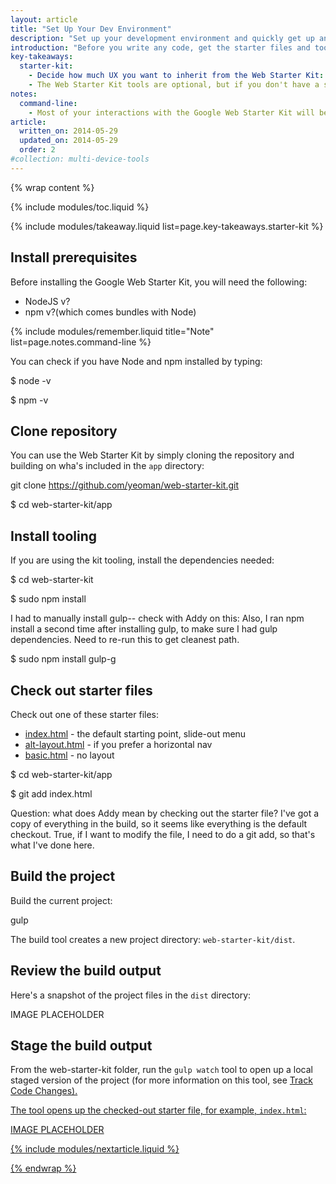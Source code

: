 ```yaml
---
layout: article
title: "Set Up Your Dev Environment"
description: "Set up your development environment and quickly get up and running with the Web Starter Kit."
introduction: "Before you write any code, get the starter files and tools you need to create a responsive and performant site. The Web Starter Kit comes with a responsive boilerplate and a set of tools that let you code and test live changes across devices."
key-takeaways:
  starter-kit:
    - Decide how much UX you want to inherit from the Web Starter Kit: a responsive layout or just a very basic boilerplate?
    - The Web Starter Kit tools are optional, but if you don't have a solution yet to optimize your site, use them.
notes:
  command-line: 
    - Most of your interactions with the Google Web Starter Kit will be through the command line. Run commands in the Terminal app if you’re on Mac, your shell in Linux, or <a href="http://www.cygwin.com/">Cygwin if you are on Windows</a>.
article:
  written_on: 2014-05-29
  updated_on: 2014-05-29
  order: 2
#collection: multi-device-tools
---
```


{% wrap content %}

{% include modules/toc.liquid %}

{% include modules/takeaway.liquid list=page.key-takeaways.starter-kit %}

## Install prerequisites

Before installing the Google Web Starter Kit,
you will need the following:

* NodeJS v?
* npm v?(which comes bundles with Node)

{% include modules/remember.liquid title="Note" list=page.notes.command-line %}

You can check if you have Node and npm installed by typing:

$ node -v

$ npm -v

## Clone repository

You can use the Web Starter Kit by simply cloning the repository and building
on wha's included in the `app` directory:

git clone https://github.com/yeoman/web-starter-kit.git

$ cd web-starter-kit/app

## Install tooling

If you are using the kit tooling,
install the dependencies needed:

$ cd web-starter-kit

$ sudo npm install

I had to manually install gulp-- check with Addy on this:
Also, I ran npm install a second time after installing gulp,
to make sure I had gulp dependencies.
Need to re-run this to get cleanest path.

$ sudo npm install gulp-g

## Check out starter files 

Check out one of these starter files:

* <a href="">index.html</a> - the default starting point, slide-out menu
* <a href="">alt-layout.html</a> - if you prefer a horizontal nav
* <a href="">basic.html</a> - no layout

$ cd web-starter-kit/app

$ git add index.html

Question: what does Addy mean by checking out the starter file?
I've got a copy of everything in the build,
so it seems like everything is the default checkout.
True, if I want to modify the file,
I need to do a git add,
so that's what I've done here. 

## Build the project

Build the current project:

gulp

The build tool creates a new project directory: `web-starter-kit/dist`.

## Review the build output

Here's a snapshot of the project files in the `dist` directory:

IMAGE PLACEHOLDER

## Stage the build output

From the web-starter-kit folder,
run the `gulp watch` tool to open up a local staged version of the project
(for more information on this tool, see <a href="">Track Code Changes).

The tool opens up the checked-out starter file, for example, `index.html`:

IMAGE PLACEHOLDER 

{% include modules/nextarticle.liquid %}

{% endwrap %}
